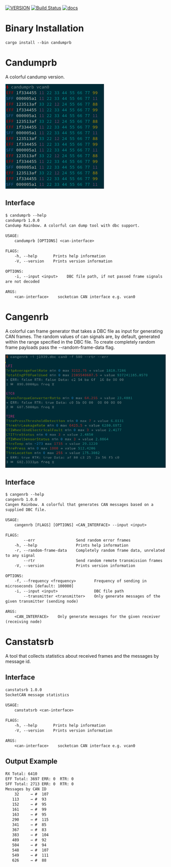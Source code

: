 [![VERSION](https://img.shields.io/crates/v/canutils.svg)](https://crates.io/crates/canutils)
[![Build Status](https://travis-ci.org/marcelbuesing/canutils-rs.svg?branch=master)](https://travis-ci.org/marcelbuesing/canutils-rs)
[![docs](https://docs.rs/canutils/badge.svg)](https://docs.rs/canutils)

# Binary Installation

```
cargo install --bin candumprb
```

# Candumprb

A colorful candump version.

![screenshot](screenshot_candumprb.png)

## Interface

```
$ candumprb --help
candumprb 1.0.0
Candump Rainbow. A colorful can dump tool with dbc support.

USAGE:
    candumprb [OPTIONS] <can-interface>

FLAGS:
    -h, --help       Prints help information
    -V, --version    Prints version information

OPTIONS:
    -i, --input <input>    DBC file path, if not passed frame signals are not decoded

ARGS:
    <can-interface>    socketcan CAN interface e.g. vcan0
```

# Cangenrb

A colorful can frame generator that takes a DBC file as input for generating CAN frames. The random values of can signals are, by default, generated within the range specified in the DBC file. To create completely random frame payloads pass the --random-frame-data flag.

![screenshot](screenshot_cangenrb.png)

## Interface

```
$ cangenrb --help
cangenrb 1.0.0
Cangen Rainbow. A colorful that generates CAN messages based on a supplied DBC file.

USAGE:
    cangenrb [FLAGS] [OPTIONS] <CAN_INTERFACE> --input <input>

FLAGS:
        --err                  Send random error frames
    -h, --help                 Prints help information
    -r, --random-frame-data    Completely random frame data, unrelated to any signal
        --rtr                  Send random remote transmission frames
    -V, --version              Prints version information

OPTIONS:
    -f, --frequency <frequency>        Frequency of sending in microseconds [default: 100000]
    -i, --input <input>                DBC file path
        --transmitter <transmitter>    Only generate messages of the given transmitter (sending node)

ARGS:
    <CAN_INTERFACE>    Only generate messages for the given receiver (receiving node)
```
# Canstatsrb

A tool that collects statistics about received frames and the messages by message id.

## Interface
```
canstatsrb 1.0.0
SocketCAN message statistics

USAGE:
    canstatsrb <can-interface>

FLAGS:
    -h, --help       Prints help information
    -V, --version    Prints version information

ARGS:
    <can-interface>    socketcan CAN interface e.g. vcan0
```

## Output Example
```
RX Total: 6410
EFF Total: 3697	ERR: 0	RTR: 0
SFF Total: 2713	ERR: 0	RTR: 0
Messages by CAN ID
    32     → #  107
   113     → #  93
   152     → #  95
   161     → #  99
   163     → #  95
   290     → #  115
   341     → #  85
   367     → #  83
   383     → #  104
   489     → #  92
   504     → #  94
   548     → #  107
   549     → #  111
   626     → #  88
```